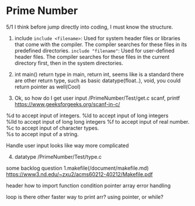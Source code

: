# Prime Number

5/1
I think before jump directly into coding, I must know the structure.

1. include
`include <filename>`: Used for system header files or libraries that come with the compiler. The compiler searches for these files in its predefined directories.
`include "filename"`: Used for user-defined header files. The compiler searches for these files in the current directory first, then in the system directories.
2. int main()
return type
in main, return int, seems like is a standard
there are other return type, such as basic datatype(float..), void, you could return pointer as well(Cool)



3. Ok, so how do I get user input
/PrimeNumber/Test/get.c
scanf, printf  
https://www.geeksforgeeks.org/scanf-in-c/  

%d to accept input of integers.
%ld to  accept input of long integers  
%lld to accept input of long long integers
%f to accept input of real number.  
%c to accept input of character types.  
%s to accept input of a string.

Handle user input looks like way more complicated

4. datatype
/PrimeNumber/Test/type.c




some backlog question
1.makefile(/document/makefile.md)
https://www3.nd.edu/~zxu2/acms60212-40212/Makefile.pdf


header
how to import function
condition
pointer
array
error handling

loop
is there other faster way to print arr? using pointer, or while?


